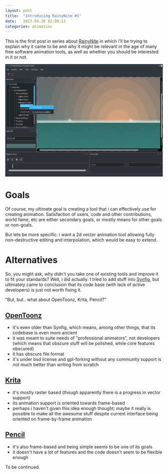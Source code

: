 ```yaml
---
layout: post
title:  "Introducing RainyNite #1"
date:   2017.04.30 02:09:11
categories: animation
---
```


This is the first post in series about [RainyNite][rainynite] in which i'll be
trying to explain why it came to be and why it might be relevant in the age of
many free software animation tools, as well as whether you should be interested
in it or not.

<cut/>

<a href="/images/screenshots/2017.04.30-sunrise.png"><img src="/images/screenshots/2017.04.30-sunrise.png" width="640" height="360" alt="editing sunrise in RainyNite" title="editing sunrise in RainyNite (when i was actually making that animation, there were virtually no editing capabilities and i did everything in text editor)"/></a>

Goals
=====
Of course, my ultimate goal is creating a tool that i can effectively use for
creating animation. Satisfaction of users, code and other contributions, world
fame, etc are either secondary goals, or mostly means for other goals or
non-goals.

But lets be more specific: i want a 2d vector animation tool allowing fully
non-destructive editing and interpolation, which would be easy to extend.

Alternatives
============
So, you might ask, why didn't you take one of existing tools and improve it to
fit your standards? Well, i did actually. I tried to add stuff into
[Synfig](https://github.com/synfig/synfig), but ultimately came to conclusion
that its code base (with lack of active developers) is just not worth fixing it.

"But, but.. what about OpenToonz, Krita, Pencil?"

[OpenToonz](https://github.com/opentoonz/opentoonz)
---------------------------------------------------
- it's even older than Synfig, which means, among other things, that its
  codebase is even more ancient
- it was meant to suite needs of "professional animators", not developers
  (which means that obscure stuff will be polished, while core features
  obscured)
- it has obscure file format
- it's under bsd license and gpl-forking without any community support is not
  much better than writing from scratch

[Krita](https://krita.org)
--------------------------
- it's mostly raster based (though apparently there is a progress in vector
  support)
- its animation support is oriented towards frame-based
- perhaps i haven't given this idea enough thought; maybe it really is possible
  to make all the awesome stuff despite current interface being oriented on
  frame-by-frame animation

[Pencil](https://github.com/pencil2d/pencil)
--------------------------------------------
- it's also frame-based and being simple seems to be one of its goals
- it doesn't have a lot of features and the code doesn't seem to be flexible
  enough

To be continued.

[rainynite]: https://notabug.org/caryoscelus/rainynite-studio
